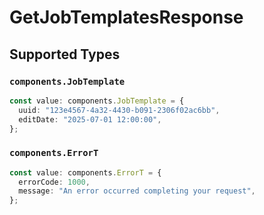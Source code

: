 # GetJobTemplatesResponse


## Supported Types

### `components.JobTemplate`

```typescript
const value: components.JobTemplate = {
  uuid: "123e4567-4a32-4430-b091-2306f02ac6bb",
  editDate: "2025-07-01 12:00:00",
};
```

### `components.ErrorT`

```typescript
const value: components.ErrorT = {
  errorCode: 1000,
  message: "An error occurred completing your request",
};
```

